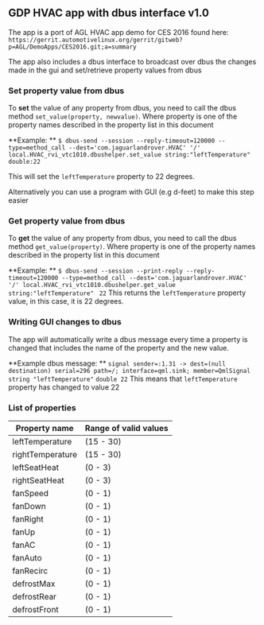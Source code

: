 ## **GDP HVAC app with dbus interface v1.0**

The app is a port of AGL HVAC app demo for CES 2016 found here:
`https://gerrit.automotivelinux.org/gerrit/gitweb?p=AGL/DemoApps/CES2016.git;a=summary`

The app also includes a dbus interface to broadcast over dbus the changes made in the gui and set/retrieve property values from dbus

### Set property value from dbus
To **set** the value of any property from dbus, you need to call the dbus method
`set_value(property, newvalue)`. Where property is one of the property names described in the property list in this document

**Example: **
`$ dbus-send --session --reply-timeout=120000 --type=method_call --dest='com.jaguarlandrover.HVAC' '/' local.HVAC_rvi_vtc1010.dbushelper.set_value string:"leftTemperature" double:22`

This will set the `leftTemperature` property to 22 degrees.

Alternatively you can use a program with GUI (e.g d-feet) to make this step easier

### Get property value from dbus
To **get** the value of any property from dbus, you need to call the dbus method
`get_value(property)`. Where property is one of the property names described in the property list in this document

**Example: **
`$ dbus-send --session --print-reply --reply-timeout=120000 --type=method_call --dest='com.jaguarlandrover.HVAC' '/' local.HVAC_rvi_vtc1010.dbushelper.get_value string:"leftTemperature" `
`22`
This returns the `leftTemperature` property value, in this case, it is 22 degrees.

### Writing GUI changes to dbus

The app will automatically write a dbus message every time a property is changed that includes the name of the property and the new value.

**Example dbus message: **
`signal sender=:1.31 -> dest=(null destination) serial=296 path=/; interface=qml.sink; member=QmlSignal`
   `string "leftTemperature"`
   `double 22`
This means that `leftTemperature` property has changed to value 22



### List of properties

| Property name | Range of valid values |
|--------------|-----------------------|
| leftTemperature | (15 - 30) |
| rightTemperature | (15 - 30) |
| leftSeatHeat | (0 - 3) |
| rightSeatHeat | (0 - 3) |
| fanSpeed | (0 - 1) |
| fanDown | (0 - 1) |
| fanRight | (0 - 1) |
| fanUp | (0 - 1) |
| fanAC | (0 - 1) |
| fanAuto | (0 - 1) |
| fanRecirc | (0 - 1) |
| defrostMax | (0 - 1) |
| defrostRear | (0 - 1) |
| defrostFront | (0 - 1) |
